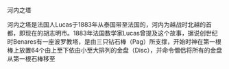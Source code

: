 河内之塔

河内之塔是法国人Lucas于1883年从泰国带至法国的，河内为越战时北越的首都，即现在的胡志明市。1883年法国数学家Lucas曾提及这个故事，据说创世纪时Benares有一座波罗教塔，是由三只钻石棒（Pag）所支撑，开始时神在第一根棒上放置64个由上至下依由小至大排列的金盘（Disc），并命令僧侣将所有的金盘从第一根石棒移至
